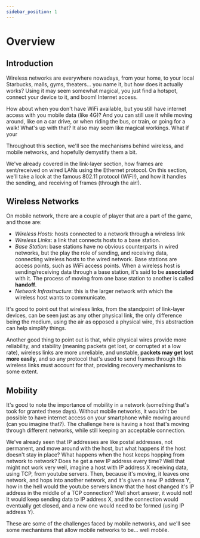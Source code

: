 ```yaml
---
sidebar_position: 1
---
```


# Overview

## Introduction

Wireless networks are everywhere nowadays, from your home, to your local Starbucks, malls, gyms, theaters... you name it, but how does it actually works? Using it may seem somewhat magical, you just find a hotspot, connect your device to it, and boom! Internet access.

How about when you don't have WiFi available, but you still have internet access with you mobile data (like 4G)? And you can still use it while moving around, like on a car drive, or when riding the bus, or train, or going for a walk! What's up with that? It also may seem like magical workings. What if your

Throughout this section, we'll see the mechanisms behind wireless, and mobile networks, and hopefully demystify them a bit.

We've already covered in the link-layer section, how frames are sent/received on wired LANs using the Ethernet protocol. On this section, we'll take a look at the famous 802.11 protocol (WiFi!), and how it handles the sending, and receiving of frames (through the air!).

## Wireless Networks

On mobile network, there are a couple of player that are a part of the game, and those are:

- _Wireless Hosts_: hosts connected to a network through a wireless link
- _Wireless Links_: a link that connects hosts to a base station.
- _Base Station_: base stations have no obvious counterparts in wired networks, but the play the role of sending, and receiving data, connecting wireless hosts to the wired network. Base stations are access points, such as WiFi access points. When a wireless host is sending/receiving data through a base station, it's said to be **associated** with it. The process of moving from one base station to another is called **handoff**.
- _Network Infrastructure_: this is the larger network with which the wireless host wants to communicate.

It's good to point out that wireless links, from the standpoint of link-layer devices, can be seen just as any other physical link, the only difference being the medium, using the air as opposed a physical wire, this abstraction can help simplify things.

Another good thing to point out is that, while physical wires provide more reliability, and stability (meaning packets get lost, or corrupted at a low rate), wireless links are more unreliable, and unstable, **packets may get lost more easily**, and so any protocol that's used to send frames through this wireless links must account for that, providing recovery mechanisms to some extent.

## Mobility

It's good to note the importance of mobility in a network (something that's took for granted these days). Without mobile networks, it wouldn't be possible to have internet access on your smartphone while moving around (can you imagine that?). The challenge here is having a host that's moving through different networks, while still keeping an acceptable connection.

We've already seen that IP addresses are like postal addresses, not permanent, and move around with the host, but what happens if the host doesn't stay in place? What happens when the host keeps hopping from network to network? Does he get a new IP address every time? Well that might not work very well, imagine a host with IP address X receiving data, using TCP, from youtube servers. Then, because it's moving, it leaves one network, and hops into another network, and it's given a new IP address Y, how in the hell would the youtube servers know that the host changed it's IP address in the middle of a TCP connection? Well short answer, it would not! It would keep sending data to IP address X, and the connection would eventually get closed, and a new one would need to be formed (using IP address Y).

These are some of the challenges faced by mobile networks, and we'll see some mechanisms that allow mobile networks to be... well mobile.
